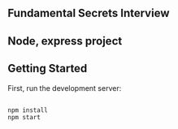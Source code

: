 ## Fundamental Secrets Interview

## Node, express project

## Getting Started

First, run the development server:

```bash

npm install
npm start

```
